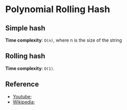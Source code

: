 # Polynomial Rolling Hash

## Simple hash

**Time complexity**: `O(n)`, where n is the size of the string

## Rolling hash

**Time complexity**: `O(1)`.

## Reference

- [Youtube](https://www.youtube.com/watch?v=w6nuXg0BISo);
- [Wikipedia](https://en.wikipedia.org/wiki/Rolling_hash);